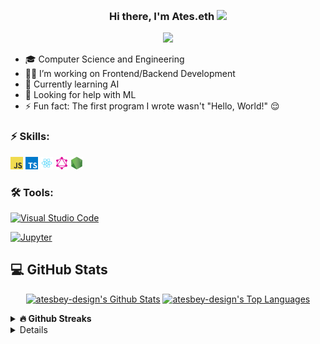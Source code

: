 <p align="right">
  <a href="https://wakatime.com/@shakib"><img alt="" src="https://wakatime.com/badge/user/8e02bfd3-85d8-4d9d-88df-fa983f91ff30.svg"></a>
  <a href="#"><img alt="" src="https://gpvc.arturio.dev/atesbey-design"></a>
</p>
<h3 align="center">
  Hi there, I'm Ates.eth
  <img src="https://media.giphy.com/media/hvRJCLFzcasrR4ia7z/giphy.gif" width="28">
</h3> 
<p align="center">
  <a href="#"><img width="650px" src="https://readme-typing-svg.herokuapp.com?font=Fira+Code&pause=1000&color=F73131&width=435&lines=Keep+Building)]"></a>
 
</p>

- 🎓  Computer Science and Engineering 
- 👷‍♂️ I’m working on Frontend/Backend Development 
- 🧠 Currently learning AI
- 🔭 Looking for help with ML
- ⚡ Fun fact: The first program I wrote wasn't "Hello, World!" 😌 
<!-- - 💬 Ask me about Python -->


### ⚡ Skills:

<code><img height="20" alt="javascript" src="https://raw.githubusercontent.com/github/explore/80688e429a7d4ef2fca1e82350fe8e3517d3494d/topics/javascript/javascript.png"></code>
<code><img height="20" alt="typescript" src="https://raw.githubusercontent.com/github/explore/80688e429a7d4ef2fca1e82350fe8e3517d3494d/topics/typescript/typescript.png"></code>
<code><img height="20" alt="react" src="https://raw.githubusercontent.com/github/explore/80688e429a7d4ef2fca1e82350fe8e3517d3494d/topics/react/react.png"></code>
<code><img height="20" alt="graphql" src="https://raw.githubusercontent.com/github/explore/5c058a388828bb5fde0bcafd4bc867b5bb3f26f3/topics/graphql/graphql.png"></code>
<code><img height="20" alt="nodejs" src="https://raw.githubusercontent.com/github/explore/80688e429a7d4ef2fca1e82350fe8e3517d3494d/topics/nodejs/nodejs.png"></code>    


### 🛠 Tools:
<p>
<!--   <a href="#"><img alt="" src=""></a> -->
  <a href="#"><img alt="Visual Studio Code" src="https://img.shields.io/badge/Visual%20Studio%20Code-0078d7.svg?logo=visual-studio-code&logoColor=white"></a>
  <a href="#"><img alt="" src="https://img.shields.io/badge/Sublime_text-%23575757.svg?logo=sublime-text&logoColor=important"></a>
  <a href="#"><img alt="" src="https://img.shields.io/badge/IntelliJIDEA-5d9425.svg?logo=intellij-idea&logoColor=white"></a>

  <a href="#"><img alt="Jupyter" src="https://img.shields.io/badge/Jupyter-F37626.svg?logo=Jupyter&logoColor=white"></a>
<!--   <a href="#"><img alt="Windows" src="https://img.shields.io/badge/Windows-0078D6?logo=windows&logoColor=white"></a> -->
</p>

## 💻 GitHub Stats
<p align="center">
  <a href="#"><img alt="atesbey-design's Github Stats" src="https://denvercoder1-github-readme-stats.vercel.app/api/?username=atesbey-design&show_icons=true&count_private=true&theme=dark&hide_border=true&bg_color=151515&title_color=f2f2f2&icon_color=79fe96" height="192px" width="430px"></a>
  <a href="#"><img alt="atesbey-design's Top Languages" src="https://github-readme-stats.vercel.app/api/top-langs/?username=atesbey-design&langs_count=8&count_private=true&layout=compact&theme=dark&hide_border=true&hide=Jupyter%20notebook,less&bg_color=151515&title_color=f2f2f2&icon_color=79fe96" height="192px" width="360px"></a><br>
<!--   <b>Note:</b> <i>Top languages is only a metric of the languages my public code consists of and doesn't reflect experience or skill level.</i> -->
</p>

<details>	
  <summary><b>🔥 Github Streaks</b></summary><br>
  <p align="center">
  <a href="#"><img width="500px" src="https://github-readme-streak-stats.herokuapp.com/?user=atesbey-design&hide_border=true&theme=dark"></a></p>
</details>

<details>	


![](./profile-3d-contrib/profile-night-rainbow.svg)
 
  
